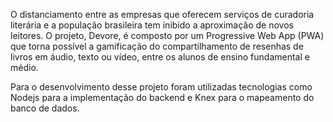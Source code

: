 O distanciamento entre as empresas que oferecem serviços de curadoria literária e a população brasileira tem inibido a aproximação de novos leitores. O projeto, Devore, é composto por um Progressive Web App (PWA) que torna possível a gamificação do compartilhamento de resenhas de livros em áudio, texto ou vídeo, entre os alunos de ensino fundamental e médio.

Para o desenvolvimento desse projeto foram utilizadas tecnologias como Nodejs para a implementação do backend e Knex para o mapeamento do banco de dados. 
